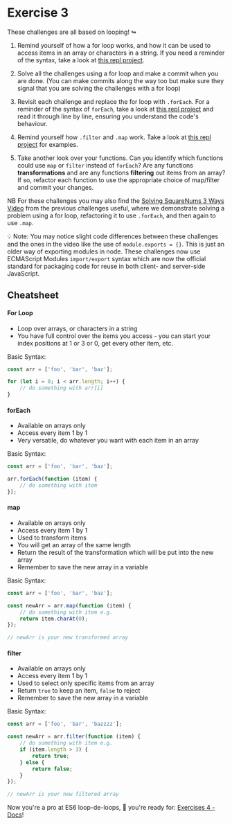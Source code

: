 # Exercise 3

These challenges are all based on looping! ↬

1. Remind yourself of how a for loop works, and how it can be used to access items in an array or characters in a string. If you need a reminder of the syntax, take a look at [this repl project](https://replit.com/@eggsy84/UniformAdmiredPolyhedron#index.js).

2. Solve all the challenges using a for loop and make a commit when you are done. (You can make commits along the way too but make sure they signal that you are solving the challenges with a for loop)

3. Revisit each challenge and replace the for loop with `.forEach`. For a reminder of the syntax of `forEach`, take a look at [this repl project](https://replit.com/@eggsy84/SuperiorDifferentLicenses#index.js) and read it through line by line, ensuring you understand the code's behaviour.

4. Remind yourself how `.filter` and `.map` work. Take a look at [this repl project](https://replit.com/@eggsy84/InsidiousNuttyHertz#index.js) for examples.

5. Take another look over your functions. Can you identify which functions could use `map` or `filter` instead of `forEach`? Are any functions **transformations** and are any functions **filtering** out items from an array? If so, refactor each function to use the appropriate choice of map/filter and commit your changes.

NB For these challenges you may also find the [Solving SquareNums 3 Ways Video](https://storage.googleapis.com/tech-returners-course/JavaScript_Challenges/JS_challenges_week3_squarenums_3ways.mp4) from the previous challenges useful, where we demonstrate solving a problem using a for loop, refactoring it to use `.forEach`, and then again to use `.map`.

💡 Note: You may notice slight code differences between these challenges and the ones in the video like the use of `module.exports = {}`. This is just an older way of exporting modules in node. These challenges now use ECMAScript Modules `import/export` syntax which are now the official standard for packaging code for reuse in both client- and server-side JavaScript.

## Cheatsheet

#### For Loop

-   Loop over arrays, or characters in a string
-   You have full control over the items you access - you can start your index positions at 1 or 3 or 0, get every other item, etc.

Basic Syntax:

```javascript
const arr = ['foo', 'bar', 'baz'];

for (let i = 0; i < arr.length; i++) {
	// do something with arr[i]
}
```

#### forEach

-   Available on arrays only
-   Access every item 1 by 1
-   Very versatile, do whatever you want with each item in an array

Basic Syntax:

```javascript
const arr = ['foo', 'bar', 'baz'];

arr.forEach(function (item) {
	// do something with item
});
```

#### map

-   Available on arrays only
-   Access every item 1 by 1
-   Used to transform items
-   You will get an array of the same length
-   Return the result of the transformation which will be put into the new array
-   Remember to save the new array in a variable

Basic Syntax:

```javascript
const arr = ['foo', 'bar', 'baz'];

const newArr = arr.map(function (item) {
	// do something with item e.g.
	return item.charAt(0);
});

// newArr is your new transformed array
```

#### filter

-   Available on arrays only
-   Access every item 1 by 1
-   Used to select only specific items from an array
-   Return `true` to keep an item, `false` to reject
-   Remember to save the new array in a variable

Basic Syntax:

```javascript
const arr = ['foo', 'bar', 'bazzzz'];

const newArr = arr.filter(function (item) {
	// do something with item e.g.
	if (item.length > 3) {
		return true;
	} else {
		return false;
	}
});

// newArr is your new filtered array
```

Now you're a pro at ES6 loop-de-loops, 💪 you're ready for: [Exercises 4 - Docs](./exercise4.md)!
